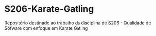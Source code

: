 # S206-Karate-Gatling
Repositório destinado ao trabalho da disciplina de S206 - Qualidade de Sofware com enfoque em Karate Gatling
